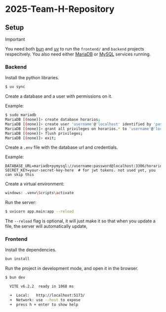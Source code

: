 # 2025-Team-H-Repository

## Setup

> [!IMPORTANT]
> You need both [bun](https://bun.sh/) and [uv](https://docs.astral.sh/uv/getting-started/installation/) to run the `frontend/` and `backend` projects respecitvely.
> You also need either [MariaDB](https://mariadb.org/) or [MySQL](https://dev.mysql.com/downloads/installer/) services running.

### Backend
Install the python libraries.
```sh
$ uv sync
```

Create a database and a user with permissions on it.

Example:
```sh
$ sudo mariadb
MariaDB [(none)]> create database horarios;
MariaDB [(none)]> create user 'username'@'localhost' identified by 'password';
MariaDB [(none)]> grant all privileges on horarios.* to 'username'@'localhost';
MariaDB [(none)]> flush privileges;
MariaDB [(none)]> exit;
```

Create a `.env` file with the database url and credentials.

Example:
```env
DATABASE_URL=mariadb+pymysql://username:password@localhost:3306/horarios
SECRET_KEY=your-secret-key-here  # for jwt tokens. not used yet, you can skip this
```
Create a virtual environment:
```sh
windows: .venv\Scripts\activate
```
Run the server:
```sh
$ uvicorn app.main:app --reload

```
The `--reload` flag is optional, it will just make it so that when you update a file, the server will automatically update,

### Frontend

Install the dependencies.
```sh
bun install
```

Run the project in development mode, and open it in the browser.
```sh
$ bun dev

  VITE v6.2.2  ready in 1068 ms

  ➜  Local:   http://localhost:5173/
  ➜  Network: use --host to expose
  ➜  press h + enter to show help
```
